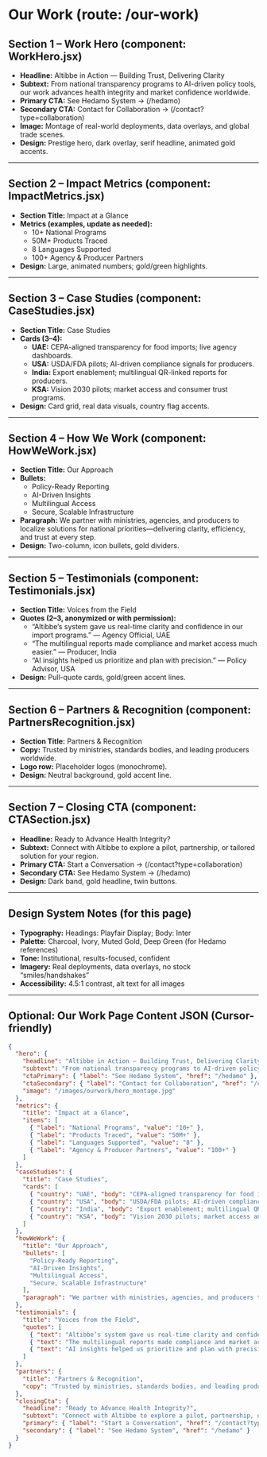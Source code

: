 # Our Work (route: /our-work)

## Section 1 – Work Hero (component: WorkHero.jsx)
- **Headline:** Altibbe in Action — Building Trust, Delivering Clarity
- **Subtext:** From national transparency programs to AI-driven policy tools, our work advances health integrity and market confidence worldwide.
- **Primary CTA:** See Hedamo System → (/hedamo)
- **Secondary CTA:** Contact for Collaboration → (/contact?type=collaboration)
- **Image:** Montage of real-world deployments, data overlays, and global trade scenes.
- **Design:** Prestige hero, dark overlay, serif headline, animated gold accents.

---

## Section 2 – Impact Metrics (component: ImpactMetrics.jsx)
- **Section Title:** Impact at a Glance
- **Metrics (examples, update as needed):**
  - 10+ National Programs
  - 50M+ Products Traced
  - 8 Languages Supported
  - 100+ Agency & Producer Partners
- **Design:** Large, animated numbers; gold/green highlights.

---

## Section 3 – Case Studies (component: CaseStudies.jsx)
- **Section Title:** Case Studies
- **Cards (3–4):**
  - **UAE:** CEPA-aligned transparency for food imports; live agency dashboards.
  - **USA:** USDA/FDA pilots; AI-driven compliance signals for producers.
  - **India:** Export enablement; multilingual QR-linked reports for producers.
  - **KSA:** Vision 2030 pilots; market access and consumer trust programs.
- **Design:** Card grid, real data visuals, country flag accents.

---

## Section 4 – How We Work (component: HowWeWork.jsx)
- **Section Title:** Our Approach
- **Bullets:**
  - Policy-Ready Reporting
  - AI-Driven Insights
  - Multilingual Access
  - Secure, Scalable Infrastructure
- **Paragraph:** We partner with ministries, agencies, and producers to localize solutions for national priorities—delivering clarity, efficiency, and trust at every step.
- **Design:** Two-column, icon bullets, gold dividers.

---

## Section 5 – Testimonials (component: Testimonials.jsx)
- **Section Title:** Voices from the Field
- **Quotes (2–3, anonymized or with permission):**
  - “Altibbe’s system gave us real-time clarity and confidence in our import programs.” — Agency Official, UAE
  - “The multilingual reports made compliance and market access much easier.” — Producer, India
  - “AI insights helped us prioritize and plan with precision.” — Policy Advisor, USA
- **Design:** Pull-quote cards, gold/green accent lines.

---

## Section 6 – Partners & Recognition (component: PartnersRecognition.jsx)
- **Section Title:** Partners & Recognition
- **Copy:** Trusted by ministries, standards bodies, and leading producers worldwide.
- **Logo row:** Placeholder logos (monochrome).
- **Design:** Neutral background, gold accent line.

---

## Section 7 – Closing CTA (component: CTASection.jsx)
- **Headline:** Ready to Advance Health Integrity?
- **Subtext:** Connect with Altibbe to explore a pilot, partnership, or tailored solution for your region.
- **Primary CTA:** Start a Conversation → (/contact?type=collaboration)
- **Secondary CTA:** See Hedamo System → (/hedamo)
- **Design:** Dark band, gold headline, twin buttons.

---

## Design System Notes (for this page)
- **Typography:** Headings: Playfair Display; Body: Inter
- **Palette:** Charcoal, Ivory, Muted Gold, Deep Green (for Hedamo references)
- **Tone:** Institutional, results-focused, confident
- **Imagery:** Real deployments, data overlays, no stock “smiles/handshakes”
- **Accessibility:** 4.5:1 contrast, alt text for all images

---

## Optional: Our Work Page Content JSON (Cursor-friendly)
```json
{
  "hero": {
    "headline": "Altibbe in Action — Building Trust, Delivering Clarity",
    "subtext": "From national transparency programs to AI-driven policy tools, our work advances health integrity and market confidence worldwide.",
    "ctaPrimary": { "label": "See Hedamo System", "href": "/hedamo" },
    "ctaSecondary": { "label": "Contact for Collaboration", "href": "/contact?type=collaboration" },
    "image": "/images/ourwork/hero_montage.jpg"
  },
  "metrics": {
    "title": "Impact at a Glance",
    "items": [
      { "label": "National Programs", "value": "10+" },
      { "label": "Products Traced", "value": "50M+" },
      { "label": "Languages Supported", "value": "8" },
      { "label": "Agency & Producer Partners", "value": "100+" }
    ]
  },
  "caseStudies": {
    "title": "Case Studies",
    "cards": [
      { "country": "UAE", "body": "CEPA-aligned transparency for food imports; live agency dashboards.", "flag": "🇦🇪" },
      { "country": "USA", "body": "USDA/FDA pilots; AI-driven compliance signals for producers.", "flag": "🇺🇸" },
      { "country": "India", "body": "Export enablement; multilingual QR-linked reports for producers.", "flag": "🇮🇳" },
      { "country": "KSA", "body": "Vision 2030 pilots; market access and consumer trust programs.", "flag": "🇸🇦" }
    ]
  },
  "howWeWork": {
    "title": "Our Approach",
    "bullets": [
      "Policy-Ready Reporting",
      "AI-Driven Insights",
      "Multilingual Access",
      "Secure, Scalable Infrastructure"
    ],
    "paragraph": "We partner with ministries, agencies, and producers to localize solutions for national priorities—delivering clarity, efficiency, and trust at every step."
  },
  "testimonials": {
    "title": "Voices from the Field",
    "quotes": [
      { "text": "Altibbe’s system gave us real-time clarity and confidence in our import programs.", "author": "Agency Official, UAE" },
      { "text": "The multilingual reports made compliance and market access much easier.", "author": "Producer, India" },
      { "text": "AI insights helped us prioritize and plan with precision.", "author": "Policy Advisor, USA" }
    ]
  },
  "partners": {
    "title": "Partners & Recognition",
    "copy": "Trusted by ministries, standards bodies, and leading producers worldwide."
  },
  "closingCta": {
    "headline": "Ready to Advance Health Integrity?",
    "subtext": "Connect with Altibbe to explore a pilot, partnership, or tailored solution for your region.",
    "primary": { "label": "Start a Conversation", "href": "/contact?type=collaboration" },
    "secondary": { "label": "See Hedamo System", "href": "/hedamo" }
  }
}
```
